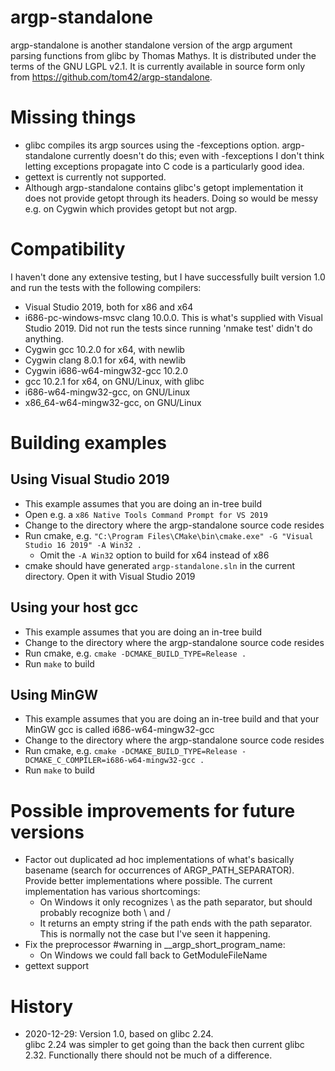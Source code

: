 # argp-standalone
argp-standalone is another standalone version of the argp argument parsing functions from glibc by Thomas Mathys.
It is distributed under the terms of the GNU LGPL v2.1.
It is currently available in source form only from https://github.com/tom42/argp-standalone.

# Missing things
* glibc compiles its argp sources using the -fexceptions option. argp-standalone currently doesn't do this; even with -fexceptions I don't think letting exceptions propagate into C code is a particularly good idea.
* gettext is currently not supported.
* Although argp-standalone contains glibc's getopt implementation it does not provide getopt through its headers. Doing so would be messy e.g. on Cygwin which provides getopt but not argp.

# Compatibility
I haven't done any extensive testing, but I have successfully built version 1.0 and run the tests with the following compilers:
* Visual Studio 2019, both for x86 and x64
* i686-pc-windows-msvc clang 10.0.0. This is what's supplied with Visual Studio 2019. Did not run the tests since running 'nmake test' didn't do anything.
* Cygwin gcc 10.2.0 for x64, with newlib
* Cygwin clang 8.0.1 for x64, with newlib
* Cygwin i686-w64-mingw32-gcc 10.2.0
* gcc 10.2.1 for x64, on GNU/Linux, with glibc
* i686-w64-mingw32-gcc, on GNU/Linux
* x86_64-w64-mingw32-gcc, on GNU/Linux

# Building examples

## Using Visual Studio 2019
* This example assumes that you are doing an in-tree build
* Open e.g. a `x86 Native Tools Command Prompt for VS 2019`
* Change to the directory where the argp-standalone source code resides
* Run cmake, e.g. `"C:\Program Files\CMake\bin\cmake.exe" -G "Visual Studio 16 2019" -A Win32 .`
  * Omit the `-A Win32` option to build for x64 instead of x86
* cmake should have generated `argp-standalone.sln` in the current directory. Open it with Visual Studio 2019

## Using your host gcc
* This example assumes that you are doing an in-tree build
* Change to the directory where the argp-standalone source code resides
* Run cmake, e.g. `cmake -DCMAKE_BUILD_TYPE=Release .`
* Run `make` to build

## Using MinGW
* This example assumes that you are doing an in-tree build and that your MinGW gcc is called i686-w64-mingw32-gcc
* Change to the directory where the argp-standalone source code resides
* Run cmake, e.g. `cmake -DCMAKE_BUILD_TYPE=Release -DCMAKE_C_COMPILER=i686-w64-mingw32-gcc .`
* Run `make` to build

# Possible improvements for future versions
* Factor out duplicated ad hoc implementations of what's basically basename (search for occurrences of ARGP_PATH_SEPARATOR). Provide better implementations where possible. The current implementation has various shortcomings:
  * On Windows it only recognizes \ as the path separator, but should probably recognize both \ and /
  * It returns an empty string if the path ends with the path separator. This is normally not the case but I've seen it happening.
* Fix the preprocessor #warning in __argp_short_program_name:
  * On Windows we could fall back to GetModuleFileName
* gettext support

# History
* 2020-12-29: Version 1.0, based on glibc 2.24.  
  glibc 2.24 was simpler to get going than the back then current glibc 2.32. Functionally there should not be much of a difference.

